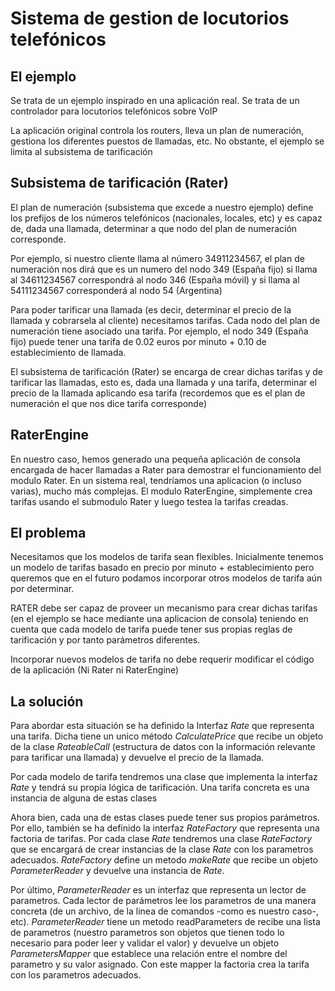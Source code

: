 # Sistema de gestion de locutorios telefónicos

## El ejemplo

Se trata de un ejemplo inspirado en una aplicación real. Se trata de un controlador para locutorios telefónicos sobre VoIP

La aplicación original controla los routers, lleva un plan de numeración, gestiona los diferentes puestos de llamadas, etc. 
No obstante, el ejemplo se limita al subsistema de tarificación

## Subsistema de tarificación (Rater)
El plan de numeración (subsistema que excede a nuestro ejemplo) define los prefijos de los números telefónicos (nacionales, locales, etc)
y es capaz de, dada una llamada, determinar a que nodo del plan de numeración corresponde.

Por ejemplo, si nuestro cliente llama al número 34911234567, el plan de numeración nos dirá que es un numero del nodo 349
(España fijo) si llama al 34611234567 correspondrá al nodo 346 (España móvil) y si llama al 54111234567 corresponderá al nodo 54 (Argentina)

Para poder tarificar una llamada (es decir, determinar el precio de la llamada y cobrarsela al cliente) necesitamos tarifas.
Cada nodo del plan de numeración tiene asociado una tarifa. Por ejemplo, el nodo 349 (España fijo) puede tener una tarifa de 0.02 euros 
por minuto + 0.10 de establecimiento de llamada.

El subsistema de tarificación (Rater) se encarga de crear dichas tarifas y de tarificar las llamadas, esto es, dada una llamada y una 
tarifa, determinar el precio de la llamada aplicando esa tarifa (recordemos que es el plan de numeración el que nos dice tarifa corresponde)

## RaterEngine
En nuestro caso, hemos generado una pequeña aplicación de consola encargada de hacer llamadas a Rater para demostrar el funcionamiento del
modulo Rater. En un sistema real, tendríamos una aplicacion (o incluso varias), mucho más complejas. El modulo RaterEngine, simplemente crea
tarifas usando el submodulo Rater y luego testea la tarifas creadas.

## El problema
Necesitamos que los modelos de tarifa sean flexibles. Inicialmente tenemos un modelo de tarifas basado en precio por minuto + establecimiento
pero queremos que en el futuro podamos incorporar otros modelos de tarifa aún por determinar.

RATER debe ser capaz de proveer un mecanismo para crear dichas tarifas (en el ejemplo se hace mediante una aplicacion de consola) teniendo en cuenta
que cada modelo de tarifa puede tener sus propias reglas de tarificación y por tanto parámetros diferentes.

Incorporar nuevos modelos de tarifa no debe requerir modificar el código de la aplicación (Ni Rater ni RaterEngine)

## La solución

Para abordar esta situación se ha definido la Interfaz *Rate* que representa una tarifa. Dicha tiene un unico método *CalculatePrice*
que recibe un objeto de la clase *RateableCall* (estructura de datos con la información relevante para tarificar una llamada) y devuelve el 
precio de la llamada.

Por cada modelo de tarifa tendremos una clase que implementa la interfaz *Rate* y tendrá su propia lógica de tarificación. Una tarifa concreta es una 
instancia de alguna de estas clases

Ahora bien, cada una de estas clases puede tener sus propios parámetros. Por ello, también se ha definido la interfaz *RateFactory* que representa
una factoria de tarifas. Por cada clase *Rate* tendremos una clase *RateFactory* que se encargará de crear instancias de la clase *Rate* con los 
parametros adecuados. *RateFactory* define un metodo *makeRate* que recibe un objeto *ParameterReader* y devuelve una instancia de *Rate*.

Por último, *ParameterReader* es un interfaz que representa un lector de parametros. Cada lector de parámetros lee los parametros de una manera
concreta (de un archivo, de la linea de comandos -como es nuestro caso-, etc). *ParameterReader* tiene un metodo readParameters de recibe
una lista de parametros (nuestro parametros son objetos que tienen todo lo necesario para poder leer y validar el valor) y devuelve un objeto
*ParametersMapper* que establece una relación entre el nombre del parametro y su valor asignado. Con este mapper la factoria crea la tarifa con los
parametros adecuados.


